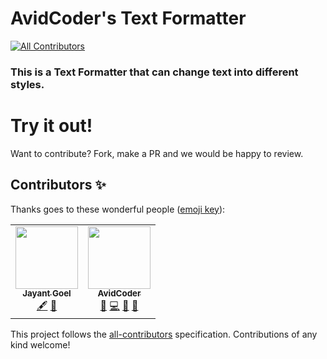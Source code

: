 # AvidCoder's Text Formatter
<!-- ALL-CONTRIBUTORS-BADGE:START - Do not remove or modify this section -->
[![All Contributors](https://img.shields.io/badge/all_contributors-2-orange.svg?style=flat-square)](#contributors-)
<!-- ALL-CONTRIBUTORS-BADGE:END -->

### This is a Text Formatter that can change text into different styles. 
# Try it out! 
Want to contribute? Fork, make a PR and we would be happy to review.

## Contributors ✨

Thanks goes to these wonderful people ([emoji key](https://allcontributors.org/docs/en/emoji-key)):

<!-- ALL-CONTRIBUTORS-LIST:START - Do not remove or modify this section -->
<!-- prettier-ignore-start -->
<!-- markdownlint-disable -->
<table>
  <tr>
    <td align="center"><a href="http://JayantGoel001.github.io"><img src="https://avatars.githubusercontent.com/u/54479676?v=4?s=100" width="100px;" alt=""/><br /><sub><b>Jayant Goel</b></sub></a><br /><a href="#content-JayantGoel001" title="Content">🖋</a> <a href="#design-JayantGoel001" title="Design">🎨</a></td>
    <td align="center"><a href="https://github.com/AvidCoder101"><img src="https://avatars.githubusercontent.com/u/70807684?v=4?s=100" width="100px;" alt=""/><br /><sub><b>AvidCoder</b></sub></a><br /><a href="#projectManagement-AvidCoder101" title="Project Management">📆</a> <a href="https://github.com/CodingContributorsLair/Text-Formatter-2/commits?author=AvidCoder101" title="Code">💻</a> <a href="https://github.com/CodingContributorsLair/Text-Formatter-2/commits?author=AvidCoder101" title="Documentation">📖</a> <a href="https://github.com/CodingContributorsLair/Text-Formatter-2/pulls?q=is%3Apr+reviewed-by%3AAvidCoder101" title="Reviewed Pull Requests">👀</a></td>
  </tr>
</table>

<!-- markdownlint-restore -->
<!-- prettier-ignore-end -->

<!-- ALL-CONTRIBUTORS-LIST:END -->

This project follows the [all-contributors](https://github.com/all-contributors/all-contributors) specification. Contributions of any kind welcome!